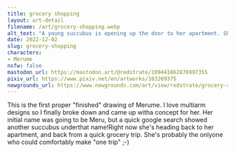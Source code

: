 ```yaml
---
title: grocery shopping
layout: art-detail
filename: /art/grocery-shopping.webp
alt_text: "A young succubus is opening up the door to her apartment. She has pale blue hair, red eyes and is looking out in the distance.She has four arms, one of which is turning the knob to the door. Another two hands are holding grocery bags, and the lastis inside of her jacket pocket. She is wearing a red jacket, and dark gray shorts."
date: 2022-12-02
slug: grocery-shopping
characters:
- Merume
nsfw: false
mastodon_url: https://mastodon.art/@redstrate/109441062876997355
pixiv_url: https://www.pixiv.net/en/artworks/103269375
newgrounds_url: https://www.newgrounds.com/art/view/redstrate/grocery-shopping
---
```

This is the first proper "finished" drawing of Merume. I love multiarm designs so I finally broke down and came up witha concept for her. Her initial name was going to be Meru, but a quick google search showed another succubus underthat name!Right now she's heading back to her apartment, and back from a quick grocery trip. She's probably the onlyone who could comfortably make "one trip" ;-)
